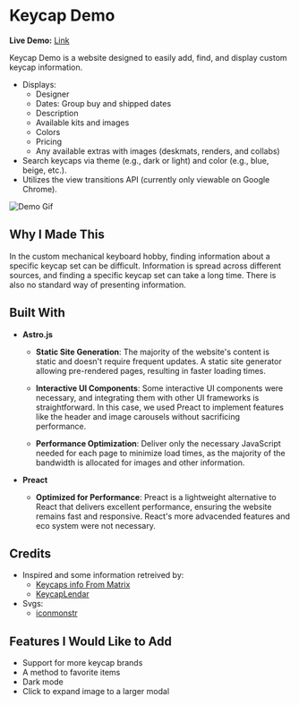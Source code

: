 # Keycap Demo

**Live Demo:** [Link](https://delightful-tartufo-c56239.netlify.app/)

Keycap Demo is a website designed to easily add, find, and display custom keycap information.

- Displays:
  - Designer
  - Dates: Group buy and shipped dates
  - Description
  - Available kits and images
  - Colors
  - Pricing
  - Any available extras with images (deskmats, renders, and collabs)
- Search keycaps via theme (e.g., dark or light) and color (e.g., blue, beige, etc.).
- Utilizes the view transitions API (currently only viewable on Google Chrome).

![Demo Gif](https://github.com/aladores/keycap-demo/blob/main/readme_assets/gif.gif)

## Why I Made This

In the custom mechanical keyboard hobby, finding information about a specific keycap set can be difficult. Information is spread across different sources, and finding a specific keycap set can take a long time. There is also no standard way of presenting information.

## Built With

- **Astro.js**

  - **Static Site Generation**: The majority of the website's content is static and doesn't require frequent updates. A static site generator allowing pre-rendered pages, resulting in faster loading times.

  - **Interactive UI Components**: Some interactive UI components were necessary, and integrating them with other UI frameworks is straightforward. In this case, we used Preact to implement features like the header and image carousels without sacrificing performance.

  - **Performance Optimization**: Deliver only the necessary JavaScript needed for each page to minimize load times, as the majority of the bandwidth is allocated for images and other information.

- **Preact**
  - **Optimized for Performance**: Preact is a lightweight alternative to React that delivers excellent performance, ensuring the website remains fast and responsive. React's more advacended features and eco system were not necessary.

## Credits

- Inspired and some information retreived by:
  - [Keycaps info From Matrix](https://matrixzj.github.io/)
  - [KeycapLendar](https://keycaplendar.firebaseapp.com/)
- Svgs:
  - [iconmonstr](https://iconmonstr.com/)

## Features I Would Like to Add

- Support for more keycap brands
- A method to favorite items
- Dark mode
- Click to expand image to a larger modal
